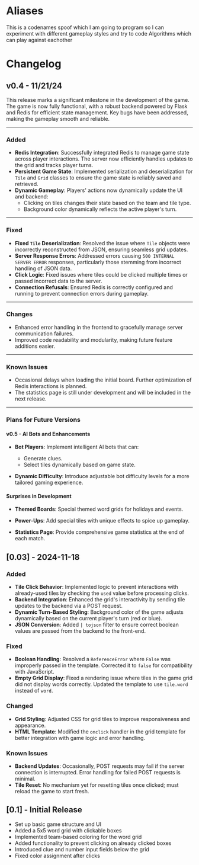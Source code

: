 # Aliases
This is a codenames spoof which I am going to program so I can experiment with different gameplay styles and try to code Algorithms which can play against eachother

# Changelog

## v0.4 - 11/21/24

This release marks a significant milestone in the development of the game. The game is now fully functional, with a robust backend powered by Flask and Redis for efficient state management. Key bugs have been addressed, making the gameplay smooth and reliable.

---

### Added
- **Redis Integration**: Successfully integrated Redis to manage game state across player interactions. The server now efficiently handles updates to the grid and tracks player turns.
- **Persistent Game State**: Implemented serialization and deserialization for `Tile` and `Grid` classes to ensure the game state is reliably saved and retrieved.
- **Dynamic Gameplay**: Players' actions now dynamically update the UI and backend:
  - Clicking on tiles changes their state based on the team and tile type.
  - Background color dynamically reflects the active player's turn.

---

### Fixed
- **Fixed `Tile` Deserialization**: Resolved the issue where `Tile` objects were incorrectly reconstructed from JSON, ensuring seamless grid updates.
- **Server Response Errors**: Addressed errors causing `500 INTERNAL SERVER ERROR` responses, particularly those stemming from incorrect handling of JSON data.
- **Click Logic**: Fixed issues where tiles could be clicked multiple times or passed incorrect data to the server.
- **Connection Refusals**: Ensured Redis is correctly configured and running to prevent connection errors during gameplay.

---

### Changes
- Enhanced error handling in the frontend to gracefully manage server communication failures.
- Improved code readability and modularity, making future feature additions easier.

---

### Known Issues
- Occasional delays when loading the initial board. Further optimization of Redis interactions is planned.
- The statistics page is still under development and will be included in the next release.

---

### Plans for Future Versions
#### v0.5 - AI Bots and Enhancements
- **Bot Players**: Implement intelligent AI bots that can:
  - Generate clues.
  - Select tiles dynamically based on game state.
  
- **Dynamic Difficulty**: Introduce adjustable bot difficulty levels for a more tailored gaming experience.

#### Surprises in Development
- **Themed Boards**: Special themed word grids for holidays and events.
  
- **Power-Ups**: Add special tiles with unique effects to spice up gameplay.

- **Statistics Page**: Provide comprehensive game statistics at the end of each match.


## [0.03] - 2024-11-18

### Added
- **Tile Click Behavior**: Implemented logic to prevent interactions with already-used tiles by checking the `used` value before processing clicks.
- **Backend Integration**: Enhanced the grid's interactivity by sending tile updates to the backend via a POST request.
- **Dynamic Turn-Based Styling**: Background color of the game adjusts dynamically based on the current player's turn (red or blue).
- **JSON Conversion**: Added `| tojson` filter to ensure correct boolean values are passed from the backend to the front-end.

### Fixed
- **Boolean Handling**: Resolved a `ReferenceError` where `False` was improperly passed in the template. Corrected it to `false` for compatibility with JavaScript.
- **Empty Grid Display**: Fixed a rendering issue where tiles in the game grid did not display words correctly. Updated the template to use `tile.word` instead of `word`.

### Changed
- **Grid Styling**: Adjusted CSS for grid tiles to improve responsiveness and appearance.
- **HTML Template**: Modified the `onclick` handler in the grid template for better integration with game logic and error handling.

### Known Issues
- **Backend Updates**: Occasionally, POST requests may fail if the server connection is interrupted. Error handling for failed POST requests is minimal.
- **Tile Reset**: No mechanism yet for resetting tiles once clicked; must reload the game to start fresh.

## [0.1] - Initial Release
- Set up basic game structure and UI
- Added a 5x5 word grid with clickable boxes
- Implemented team-based coloring for the word grid
- Added functionality to prevent clicking on already clicked boxes
- Introduced clue and number input fields below the grid
- Fixed color assignment after clicks